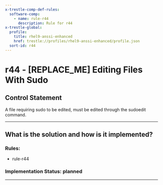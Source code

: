 ```yaml
---
x-trestle-comp-def-rules:
  software-comp:
    - name: rule-r44
      description: Rule for r44
x-trestle-global:
  profile:
    title: rhel9-anssi-enhanced
    href: trestle://profiles/rhel9-anssi-enhanced/profile.json
  sort-id: r44
---
```


# r44 - \[REPLACE_ME\] Editing Files With Sudo

## Control Statement

A file requiring sudo to be edited, must be edited through the sudoedit command.

______________________________________________________________________

## What is the solution and how is it implemented?

<!-- For implementation status enter one of: implemented, partial, planned, alternative, not-applicable -->

<!-- Note that the list of rules under ### Rules: is read-only and changes will not be captured after assembly to JSON -->

<!-- Add control implementation description here for control: r44 -->

### Rules:

  - rule-r44

### Implementation Status: planned

______________________________________________________________________
